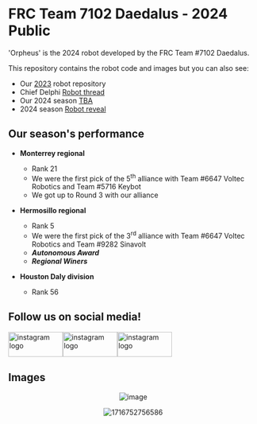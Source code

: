 # FRC Team 7102 Daedalus - 2024 Public
'Orpheus' is the 2024 robot developed by the FRC Team #7102 Daedalus.

This repository contains the robot code and images but you can also see:
-  Our [2023](https://github.com/Daedalus7102/Daedalus-Charged_Up-2023) robot repository
-  Chief Delphi [Robot thread](https://www.chiefdelphi.com/t/daedalus-7102-2024-thread/466926?u=donmota_88)
-  Our 2024 season [TBA](https://www.thebluealliance.com/team/7102)
-  2024 season [Robot reveal](https://www.youtube.com/watch?v=lOFaQBQqqaQ)

## Our season's performance
-  **Monterrey regional**
    -  Rank 21
    -  We were the first pick of the 5<sup>th</sup> alliance with Team #6647 Voltec Robotics and Team #5716 Keybot
    -  We got up to Round 3 with our alliance

-  **Hermosillo regional**
    -  Rank 5
    -  We were the first pick of the 3<sup>rd</sup> alliance with Team #6647 Voltec Robotics and Team #9282 Sinavolt
    -  ***Autonomous Award***
    -  ***Regional Winers***

- **Houston Daly division**
    - Rank 56

## Follow us on social media!
[<img src="https://raw.githubusercontent.com/maurodesouza/profile-readme-generator/master/src/assets/icons/social/instagram/default.svg" width="110" height="50" alt="instagram logo"/>](https://www.instagram.com/daedalus7102/)[<img src="https://raw.githubusercontent.com/maurodesouza/profile-readme-generator/master/src/assets/icons/social/facebook/default.svg" width="110" height="50" alt="instagram logo"/>](https://www.facebook.com/Daedalus7102/)[<img src="https://raw.githubusercontent.com/maurodesouza/profile-readme-generator/master/src/assets/icons/social/youtube/default.svg" width="110" height="50" alt="instagram logo"/>](https://www.youtube.com/@Daedalus-yp1nq)

## Images
<div align="center">
    
![image](https://github.com/Daedalus7102/Daedalus-Crescendo-2024/assets/153160193/9cce5ece-5c37-459b-9e27-4bec0edb08ae)

![1716752756586](https://github.com/Daedalus7102/Daedalus-Crescendo-2024/assets/153160193/9d44dd22-da4d-4d0b-8b40-b5984d4999f3)
</div>
